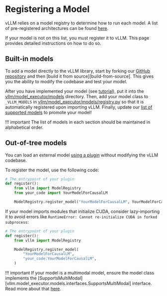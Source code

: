# Registering a Model

vLLM relies on a model registry to determine how to run each model.
A list of pre-registered architectures can be found [here](../../models/supported_models.md).

If your model is not on this list, you must register it to vLLM.
This page provides detailed instructions on how to do so.

## Built-in models

To add a model directly to the vLLM library, start by forking our [GitHub repository](https://github.com/vllm-project/vllm) and then [build it from source][build-from-source].
This gives you the ability to modify the codebase and test your model.

After you have implemented your model (see [tutorial](basic.md)), put it into the [vllm/model_executor/models](../../../vllm/model_executor/models) directory.
Then, add your model class to `_VLLM_MODELS` in [vllm/model_executor/models/registry.py](../../../vllm/model_executor/models/registry.py) so that it is automatically registered upon importing vLLM.
Finally, update our [list of supported models](../../models/supported_models.md) to promote your model!

!!! important
    The list of models in each section should be maintained in alphabetical order.

## Out-of-tree models

You can load an external model [using a plugin](../../design/plugin_system.md) without modifying the vLLM codebase.

To register the model, use the following code:

```python
# The entrypoint of your plugin
def register():
    from vllm import ModelRegistry
    from your_code import YourModelForCausalLM

    ModelRegistry.register_model("YourModelForCausalLM", YourModelForCausalLM)
```

If your model imports modules that initialize CUDA, consider lazy-importing it to avoid errors like `RuntimeError: Cannot re-initialize CUDA in forked subprocess`:

```python
# The entrypoint of your plugin
def register():
    from vllm import ModelRegistry

    ModelRegistry.register_model(
        "YourModelForCausalLM",
        "your_code:YourModelForCausalLM",
    )
```

!!! important
    If your model is a multimodal model, ensure the model class implements the [SupportsMultiModal][vllm.model_executor.models.interfaces.SupportsMultiModal] interface.
    Read more about that [here](multimodal.md).
